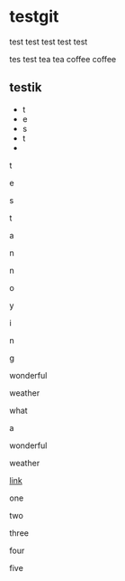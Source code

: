 # testgit
test
test test 
test test 

tes test 
tea tea
coffee coffee


testik
-

+ t
+ e
+ s
+ t
+



t

e

s

t

a

n

n

o

y

i

n

g


wonderful

weather

what 

a

wonderful

weather

[link](#testgit)

one

two

three

four

five


